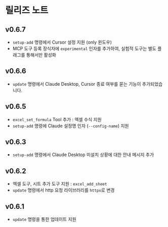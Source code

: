 # 릴리즈 노트

## v0.6.7

+ `setup-add` 명령에서 Cursor 설정 지원 (only 윈도우)
+ MCP 도구 등록 장식자에 `experimental` 인자를 추가하여, 실험적 도구는 별도 플래그를 통해서만 활성화

## v0.6.6

+ `update` 명령에서 Claude Desktop, Cursor 종료 여부를 묻는 기능이 추가되었습니다.

## v0.6.5

+ `excel_set_formula` Tool 추가 : 엑셀 수식 지원
+ `setup-add` 명령에 Claude 설정명 인자 (`--config-name`) 지원

## v0.6.3

+ `setup-add` 명령에서 Claude Desktop 미설치 상황에 대한 안내 메시지 추가

## v0.6.2

+ 엑셀 도구, 시트 추가 도구 지원 : `excel_add_sheet`
+ `update` 명령에서 http 요청 라이브러리를 `httpx`로 변경

## v0.6.1

+ `update` 명령을 통한 업데이트 지원